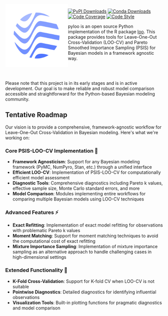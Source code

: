 <img src="https://raw.githubusercontent.com/jordandeklerk/pyloo/main/assets/pyloo-logo.png" width="200" height="200" align="left">

[![PyPI Downloads](https://img.shields.io/pypi/dm/pyloo.svg?label=Pypi%20downloads)](https://pypi.org/project/pyloo/)
[![Conda Downloads](https://img.shields.io/conda/dn/conda-forge/pyloo.svg?label=Conda%20downloads)](https://anaconda.org/conda-forge/pyloo)
[![Code Coverage](https://codecov.io/gh/jordandeklerk/pyloo/branch/main/graph/badge.svg)](https://codecov.io/gh/jordandeklerk/pyloo)
[![Code Style](https://img.shields.io/badge/code%20style-black-000000.svg)](https://github.com/ambv/black)

pyloo is an open source Python implementation of the R package [loo](https://github.com/stan-dev/loo).
This package provides tools for Leave-One-Out Cross-Validation (LOO-CV)
and Pareto Smoothed Importance Sampling (PSIS) for Bayesian models in a framework agnostic way.

<br><br>

Please note that this project is in its early stages and is in active development. Our goal is to make reliable and robust model comparison accessible and straightforward for the Python-based Bayesian modeling community.

## Tentative Roadmap

Our vision is to provide a comprehensive, framework-agnostic workflow for Leave-One-Out Cross-Validation in Bayesian modeling. Here's what we're working on:

### Core PSIS-LOO-CV Implementation 🎯
- **Framework Agnosticism**: Support for any Bayesian modeling framework (PyMC, NumPyro, Stan, etc.) through a unified interface
- **Efficient LOO-CV**: Implementation of PSIS-LOO-CV for computationally efficient model assessment
- **Diagnostic Tools**: Comprehensive diagnostics including Pareto k values, effective sample size, Monte Carlo standard errors, and more
- **Model Comparison**: Modules implementing entire workflows for comparing multiple Bayesian models using LOO-CV techniques

### Advanced Features ⚡
- **Exact Refitting**: Implementation of exact model refitting for observations with problematic Pareto k values
- **Moment Matching**: Support for moment matching techniques to avoid the computational cost of exact refitting
- **Mixture Importance Sampling**: Implementation of mixture importance sampling as an alternative approach to handle challenging cases in high-dimensional settings

### Extended Functionality 🚀
- **K-Fold Cross-Validation**: Support for K-fold CV when LOO-CV is not suitable
- **Pointwise Diagnostics**: Detailed diagnostics for identifying influential observations
- **Visualization Tools**: Built-in plotting functions for pragmatic diagnostics and model comparison
